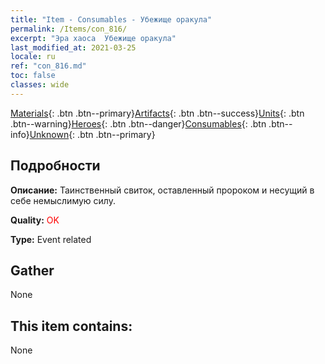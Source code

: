 ```yaml
---
title: "Item - Consumables - Убежище оракула"
permalink: /Items/con_816/
excerpt: "Эра хаоса  Убежище оракула"
last_modified_at: 2021-03-25
locale: ru
ref: "con_816.md"
toc: false
classes: wide
---
```

 [Materials](/ru/Items/){: .btn .btn--primary}[Artifacts](/ru/Items/Artifacts/){: .btn .btn--success}[Units](/ru/Items/Units/){: .btn .btn--warning}[Heroes](/ru/Items/Heroes/){: .btn .btn--danger}[Consumables](/ru/Items/Consumables/){: .btn .btn--info}[Unknown](/ru/Items/Unknown/){: .btn .btn--primary}

## Подробности
 **Описание:** Таинственный свиток, оставленный пророком и несущий в себе немыслимую силу.

 **Quality:** <span style="color: #FF0000">OK</span>

 **Type:** Event related

## Gather

  None

## This item contains:

  None

